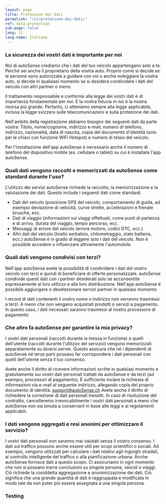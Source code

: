 ```yaml
---
layout: page
title: Protezione dei dati
permalink: "/it/protezione-dei-dati/"
ref: data-protection
sub-page: false
lang: it
lang-name: Italiano
---
```

### La sicurezza dei vostri dati è importante per noi

Noi di autoSense crediamo che i dati del tuo veicolo appartengano solo a te. Perché sei anche il proprietario della vostra auto. Proprio come si decide se le persone sono autorizzate a guidare con voi o anche noleggiare la vostra auto, si decide in qualsiasi momento se si desidera condividere i dati del veicolo con altri partner o meno.

Il trattamento responsabile e conforme alla legge dei vostri dati è di importanza fondamentale per noi. E la vostra fiducia in noi è la nostra risorsa più grande. Pertanto, ci atteniamo sempre alla legge applicabile, inclusa la legge svizzera sulle telecomunicazioni e sulla protezione dei dati.

Nell'ambito della registrazione abbiamo bisogno dei seguenti dati da parte vostra: Titolo, nome/cognome, indirizzo e-mail, numero di telefono, indirizzo, nazionalità, data di nascita, copia del documento d'identità (solo per le chiavi con funzione WiFi Hotspot) e numero di telaio del veicolo.

Per l'installazione dell'app autoSense è necessario anche il numero di telefono del dispositivo mobile (es. cellulare o tablet) su cui è installata l'app autoSense.

### Quali dati vengono raccolti e memorizzati da autoSense come standard durante l'uso?

L'utilizzo dei servizi autoSense richiede la raccolta, la memorizzazione e la valutazione dei dati. Questo include i seguenti dati come standard:

* Dati del veicolo (posizione GPS del veicolo, comportamento di guida, ad esempio deviazione di velocità, curve strette, accelerazioni e frenate brusche, ecc.
* Dati di viaggio (informazioni sui viaggi effettuati, come punti di partenza e di arrivo, durata del viaggio, tempo percorso, ecc.
* Messaggi di errore del veicolo (errore motore, codici DTC, ecc.)
* Altri dati del veicolo (livello serbatoio, chilometraggio, stato batteria, ecc.)
  autoSense è in grado di leggere solo i dati del veicolo. Non è possibile accedere o influenzare attivamente l'automobile.

### Quali dati vengono condivisi con terzi?

Nell'app autoSense avete la possibilità di condividere i dati del vostro veicolo con terzi e quindi di beneficiare di offerte personalizzate. autoSense condivide questi dati con i partner desiderati solo se acconsentite espressamente al loro utilizzo e alla loro distribuzione. Nell'app autoSense è possibile aggiungere o deselezionare servizi partner in qualsiasi momento

I record di dati contenenti il vostro nome o indirizzo non verranno trasmessi a terzi. A meno che non vengano acquistati prodotti o servizi a pagamento. In questo caso, i dati necessari saranno trasmessi al nostro processore di pagamento.

### Che altro fa autoSense per garantire la mia privacy?

I vostri dati personali (raccolti durante la messa in funzione) e quelli dell'utente (raccolti durante l'utilizzo del servizio) vengono memorizzati separatamente su diversi server. Questo assicura che né i dipendenti di autoSense né terze parti possano far corrispondere i dati personali con quelli dell'utente senza il tuo consenso.

Avete anche il diritto di ricevere informazioni scritte in qualsiasi momento e gratuitamente sui vostri dati personali trattati da autoSense e da terzi (ad esempio, processori di pagamento). È sufficiente inviare la richiesta di informazioni via e-mail al seguente indirizzo, allegando copia del proprio documento di identità: support@autoSense.ch
Avete anche il diritto di richiedere la correzione di dati personali inesatti. In caso di risoluzione del contratto, cancelleremo irrevocabilmente i vostri dati personali a meno che autoSense non sia tenuta a conservarli in base alle leggi e ai regolamenti applicabili.

### I dati vengono aggregati e resi anonimi per ottimizzare il servizio?

I vostri dati personali non saranno mai valutati senza il vostro consenso. I dati sul traffico possono anche essere utili per scopi scientifici o sociali. Ad esempio, vengono utilizzati per calcolare i dati relativi agli ingorghi stradali, al controllo intelligente del traffico o alla pianificazione urbana. Anche autoSense fornisce dati a questo scopo. Ci assicuriamo in ogni momento che non si possano trarre conclusioni su singole persone, veicoli o viaggi. Ciò richiede la cosiddetta aggregazione e anonimizzazione dei dati. Ciò significa che una grande quantità di dati è raggruppata e modificata in modo tale da non poter più essere assegnata a una singola persona.

### Testing